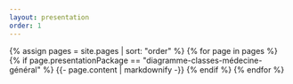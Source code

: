 ```yaml
---
layout: presentation
order: 1
---
```


{% assign pages = site.pages | sort: "order" %}
{% for page in pages %}
 {% if page.presentationPackage == "diagramme-classes-médecine-général" %}
    {{- page.content | markdownify -}}
  {% endif %}
{% endfor %}